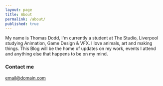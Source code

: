 ```yaml
---
layout: page
title: About
permalink: /about/
published: true
---
```


My name is Thomas Dodd, I'm currently a student at The Studio, Liverpool studying Animation, Game Design & VFX. I love animals, art and making things.
This Blog will be the home of updates on my work, events I attend and anything else that happens to be on my mind.

### Contact me

[email@domain.com](mailto:doddjthomas@gmail.com)
